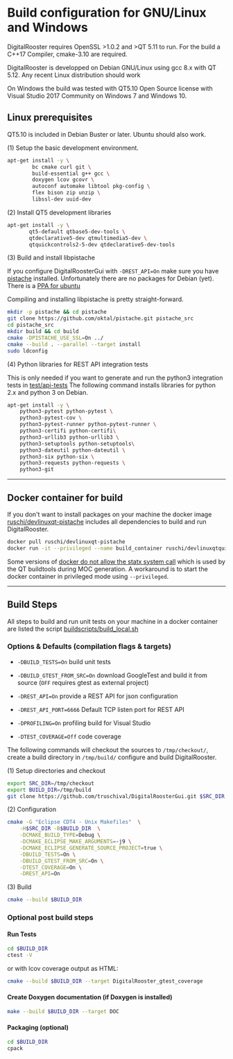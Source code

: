 # Build configuration for GNU/Linux and Windows

DigitalRooster requires OpenSSL >1.0.2 and >QT 5.11 to run.
For the build a C++17 Compiler, cmake-3.10 are required.

DigitalRooster is developped on Debian GNU/Linux using gcc 8.x
with QT 5.12. Any recent Linux distribution should work

On Windows the build was tested with QT5.10 Open Source license
with Visual Studio 2017 Community on Windows 7 and Windows 10.

## Linux prerequisites

QT5.10 is included in Debian Buster or later. Ubuntu should also work.

(1)  Setup the basic development environment.

``` sh
apt-get install -y \
        bc cmake curl git \
        build-essential g++ gcc \
        doxygen lcov gcovr \
        autoconf automake libtool pkg-config \
        flex bison zip unzip \
        libssl-dev uuid-dev
```

(2) Install QT5 development libraries

``` sh
apt-get install -y \
       qt5-default qtbase5-dev-tools \
       qtdeclarative5-dev qtmultimedia5-dev \
       qtquickcontrols2-5-dev qtdeclarative5-dev-tools
```

(3) Build and install libpistache

If you configure DigitalRoosterGui with  `-DREST_API=On` make sure you have
[pistache](http://pistache.io/) installed.
Unfortunately there are no packages for Debian (yet).
There is a [PPA for ubuntu](https://launchpad.net/~pistache+team/+archive/ubuntu/unstable)

Compiling and installing libpistache is pretty straight-forward.

``` sh
mkdir -p pistache && cd pistache
git clone https://github.com/oktal/pistache.git pistache_src
cd pistache_src
mkdir build && cd build
cmake -DPISTACHE_USE_SSL=On ../
cmake --build . --parallel --target install
sudo ldconfig
```

(4) Python libraries for REST API integration tests

This is only needed if you want to generate and run the python3 integration
tests in [test/api-tests](../test/api-tests)
The following command installs libraries for python 2.x and python 3 on Debian.
``` sh
apt-get install -y \
    python3-pytest python-pytest \
    python3-pytest-cov \
    python3-pytest-runner python-pytest-runner \
    python3-certifi python-certifi\
    python3-urllib3 python-urllib3 \
    python3-setuptools python-setuptools\
    python3-dateutil python-dateutil \
    python3-six python-six \
    python3-requests python-requests \
    python3-git
```
---

## Docker container for build

If you don't want to install packages on your machine the docker image
[ruschi/devlinuxqt-pistache](https://hub.docker.com/r/ruschi/devlinuxqt-pistache)
includes all dependencies to build and run DigitalRooster.

``` sh
docker pull ruschi/devlinuxqt-pistache
docker run -it --privileged --name build_container ruschi/devlinuxqtquick2
```

Some versions of [docker do not allow the statx system
call](https://github.com/docker/for-linux/issues/208) which is used by the QT
buildtools during MOC generation.  A workaround is to start the docker container
in privileged mode using `--privileged`.

---

## Build Steps

All steps to build and run unit tests on your machine in a docker container are
listed the script [buildscripts/build_local.sh](../buildscripts/build_local.sh)

### Options & Defaults (compilation flags & targets)

-   `-DBUILD_TESTS=On`           build unit tests

-   `-DBUILD_GTEST_FROM_SRC=On`  download GoogleTest and build it from source
                                  (`OFF` requires gtest as external project)

-   `-DREST_API=On`               provide a REST API for json configuration

-   `-DREST_API_PORT=6666`       Default TCP listen port for REST API

-   `-DPROFILING=On`              profiling build for Visual Studio

-   `-DTEST_COVERAGE=Off`        code coverage

The following commands will checkout the sources to `/tmp/checkout/`, create a
build directory in `/tmp/build/` configure and build DigitalRooster.

(1) Setup directories and checkout

``` sh
export SRC_DIR=/tmp/checkout
export BUILD_DIR=/tmp/build
git clone https://github.com/truschival/DigitalRoosterGui.git $SRC_DIR
```

(2) Configuration

``` sh
cmake -G "Eclipse CDT4 - Unix Makefiles"  \
    -H$SRC_DIR -B$BUILD_DIR  \
    -DCMAKE_BUILD_TYPE=Debug \
    -DCMAKE_ECLIPSE_MAKE_ARGUMENTS=-j9 \
    -DCMAKE_ECLIPSE_GENERATE_SOURCE_PROJECT=true \
    -DBUILD_TESTS=On \
    -DBUILD_GTEST_FROM_SRC=On \
    -DTEST_COVERAGE=On \
	-DREST_API=On
```

(3) Build

``` sh
cmake --build $BUILD_DIR
```

### Optional post build steps

#### Run Tests

``` sh
cd $BUILD_DIR
ctest -V
```

or with lcov coverage output as HTML:

``` sh
cmake --build $BUILD_DIR --target DigitalRooster_gtest_coverage
```

#### Create Doxygen documentation (if Doxygen is installed)

``` sh
make --build $BUILD_DIR --target DOC
```

#### Packaging (optional)

``` sh
cd $BUILD_DIR
cpack
```
